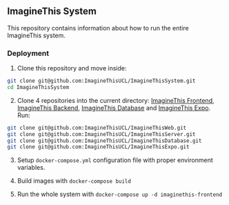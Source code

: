 ## ImagineThis System

This repository contains information about how to run the entire ImagineThis system.

### Deployment
1. Clone this repository and move inside:
```sh
git clone git@github.com:ImagineThisUCL/ImagineThisSystem.git
cd ImagineThisSystem
```

2. Clone 4 repositories into the current directory: [ImagineThis Frontend](https://github.com/ImagineThisUCL/ImagineThisWeb), [ImagineThis Backend](https://github.com/ImagineThisUCL/ImagineThisServer), [ImagineThis Database](https://github.com/ImagineThisUCL/ImagineThisDatabase) and [ImagineThis Expo](https://github.com/ImagineThisUCL/ImagineThisExpo). Run:
```sh
git clone git@github.com:ImagineThisUCL/ImagineThisWeb.git
git clone git@github.com:ImagineThisUCL/ImagineThisServer.git
git clone git@github.com:ImagineThisUCL/ImagineThisDatabase.git
git clone git@github.com:ImagineThisUCL/ImagineThisExpo.git
```

3. Setup `docker-compose.yml` configuration file with proper environment variables.

4. Build images with `docker-compose build`

5. Run the whole system with `docker-compose up -d imaginethis-frontend`
